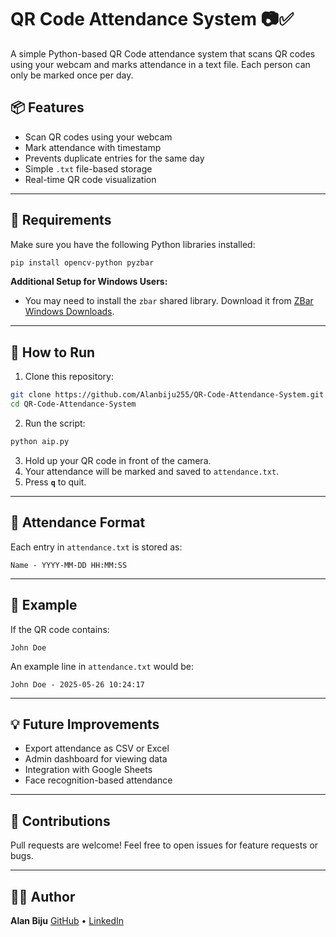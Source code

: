 
# QR Code Attendance System 📷✅

A simple Python-based QR Code attendance system that scans QR codes using your webcam and marks attendance in a text file. Each person can only be marked once per day.

## 📦 Features

- Scan QR codes using your webcam
- Mark attendance with timestamp
- Prevents duplicate entries for the same day
- Simple `.txt` file-based storage
- Real-time QR code visualization

---

## 🔧 Requirements

Make sure you have the following Python libraries installed:

```bash
pip install opencv-python pyzbar
````

**Additional Setup for Windows Users:**

* You may need to install the `zbar` shared library. Download it from [ZBar Windows Downloads](https://github.com/NaturalHistoryMuseum/pyzbar#windows).

---

## 🚀 How to Run

1. Clone this repository:

```bash
git clone https://github.com/Alanbiju255/QR-Code-Attendance-System.git
cd QR-Code-Attendance-System
```

2. Run the script:

```bash
python aip.py
```

3. Hold up your QR code in front of the camera.
4. Your attendance will be marked and saved to `attendance.txt`.
5. Press **`q`** to quit.

---

## 📝 Attendance Format

Each entry in `attendance.txt` is stored as:

```
Name - YYYY-MM-DD HH:MM:SS
```

---

## 📌 Example

If the QR code contains:

```
John Doe
```

An example line in `attendance.txt` would be:

```
John Doe - 2025-05-26 10:24:17
```

---

## 💡 Future Improvements

* Export attendance as CSV or Excel
* Admin dashboard for viewing data
* Integration with Google Sheets
* Face recognition-based attendance

---

## 🤝 Contributions

Pull requests are welcome! Feel free to open issues for feature requests or bugs.

---

## 👨‍💻 Author

**Alan Biju**
[GitHub](https://github.com/Alanbiju255) • [LinkedIn](www.linkedin.com/in/alan-biju-34b0aa296)
 
